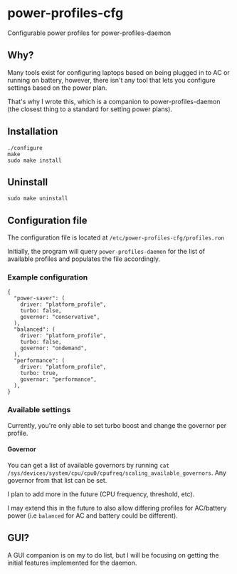 # power-profiles-cfg

Configurable power profiles for power-profiles-daemon

## Why?
Many tools exist for configuring laptops based on being plugged in to AC or running on battery, however, there isn't any tool that lets you configure settings based on the power plan.

That's why I wrote this, which is a companion to power-profiles-daemon (the closest thing to a standard for setting power plans).

## Installation

```
./configure
make
sudo make install
```

## Uninstall

```
sudo make uninstall
```

## Configuration file
The configuration file is located at `/etc/power-profiles-cfg/profiles.ron`

Initially, the program will query `power-profiles-daemon` for the list of available profiles and populates the file accordingly.

### Example configuration
```
{
  "power-saver": (
    driver: "platform_profile",
    turbo: false,
    governor: "conservative",
  ),
  "balanced": (
    driver: "platform_profile",
    turbo: false,
    governor: "ondemand",
  ),
  "performance": (
    driver: "platform_profile",
    turbo: true,
    governor: "performance",
  ),
}
```

### Available settings
Currently, you're only able to set turbo boost and change the governor per profile.

#### Governor
You can get a list of available governors by running `cat /sys/devices/system/cpu/cpu0/cpufreq/scaling_available_governors`.
Any governor from that list can be set.

I plan to add more in the future (CPU frequency, threshold, etc).

I may extend this in the future to also allow differing profiles for AC/battery power (i.e `balanced` for AC and battery could be different).

## GUI?
A GUI companion is on my to do list, but I will be focusing on getting the initial features implemented for the daemon.
